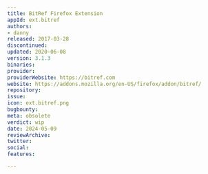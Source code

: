 ```yaml
---
title: BitRef Firefox Extension
appId: ext.bitref
authors:
- danny
released: 2017-03-28
discontinued: 
updated: 2020-06-08
version: 3.1.3
binaries: 
provider: 
providerWebsite: https://bitref.com
website: https://addons.mozilla.org/en-US/firefox/addon/bitref/
repository: 
issue: 
icon: ext.bitref.png
bugbounty: 
meta: obsolete
verdict: wip
date: 2024-05-09
reviewArchive: 
twitter: 
social: 
features: 

---
```


